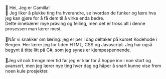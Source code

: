 👋 Hei, Jeg er Camilla!<br>
 👀 Jeg liker å plukke ting fra hverandre, se hvordan de funker og lære hva jeg kan gjøre for å få dem til å virke enda bedre. <br>
 Dette innebærer mye prøving og feiling, men det er tross alt i denne prosessen man lærer mest. <br><br>
 🌱Når vi snakker om læring: jeg er per i dag deltaker på kurset Kodehode i Bergen. Her lærer jeg for tiden HTML, CSS og Javascript. Jeg har også begynt å titte litt på C#, som jeg synes er kjempespennende. 
 <br><br>
 💞️Jeg vil nok trenge mer tid før jeg er klar for å hoppe inn i noe stort og avansert, men jeg lærer nye ting hver dag og håper å snart kunne vise frem noen kule prosjekter. 


<!---
camillab09/camillab09 is a ✨ special ✨ repository because its `README.md` (this file) appears on your GitHub profile.
You can click the Preview link to take a look at your changes.
--->

